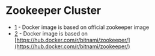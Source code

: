 # Zookeeper Cluster

-   [1](./1) - Docker image is based on official zookeeper image
-   [2](./2) - Docker image is based on [https://hub.docker.com/r/bitnami/zookeeper/](https://hub.docker.com/r/bitnami/zookeeper/)
